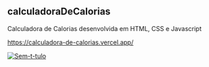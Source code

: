 ## calculadoraDeCalorias

Calculadora de Calorias desenvolvida em HTML, CSS e Javascript

https://calculadora-de-calorias.vercel.app/


<a href="https://ibb.co/4SxXdf7"><img src="https://i.ibb.co/wQ1PsLR/Sem-t-tulo.png" alt="Sem-t-tulo" border="0"></a>
